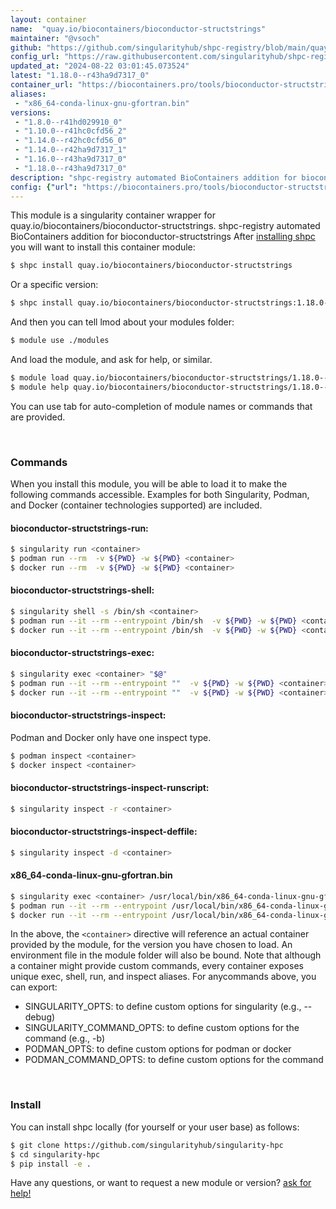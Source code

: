```yaml
---
layout: container
name:  "quay.io/biocontainers/bioconductor-structstrings"
maintainer: "@vsoch"
github: "https://github.com/singularityhub/shpc-registry/blob/main/quay.io/biocontainers/bioconductor-structstrings/container.yaml"
config_url: "https://raw.githubusercontent.com/singularityhub/shpc-registry/main/quay.io/biocontainers/bioconductor-structstrings/container.yaml"
updated_at: "2024-08-22 03:01:45.073524"
latest: "1.18.0--r43ha9d7317_0"
container_url: "https://biocontainers.pro/tools/bioconductor-structstrings"
aliases:
 - "x86_64-conda-linux-gnu-gfortran.bin"
versions:
 - "1.8.0--r41hd029910_0"
 - "1.10.0--r41hc0cfd56_2"
 - "1.14.0--r42hc0cfd56_0"
 - "1.14.0--r42ha9d7317_1"
 - "1.16.0--r43ha9d7317_0"
 - "1.18.0--r43ha9d7317_0"
description: "shpc-registry automated BioContainers addition for bioconductor-structstrings"
config: {"url": "https://biocontainers.pro/tools/bioconductor-structstrings", "maintainer": "@vsoch", "description": "shpc-registry automated BioContainers addition for bioconductor-structstrings", "latest": {"1.18.0--r43ha9d7317_0": "sha256:71c77d71a5cdd43a5eb5e0e973be212ce19b8c0d8c58753e937c0c1e35f2579d"}, "tags": {"1.8.0--r41hd029910_0": "sha256:8dda416ccf29528ff7e21c963eb1bef7291227a0c3f87d73460d0ed7c8d20705", "1.10.0--r41hc0cfd56_2": "sha256:980514e566d8c20d1d6153e731e722bbea8801ab3c5f6a8b9b6452400bb836d7", "1.14.0--r42hc0cfd56_0": "sha256:90ce1fc9892147f54b442b1b8ece8c66fdc433821018e6117c06031291416789", "1.14.0--r42ha9d7317_1": "sha256:c9f79a96ddb6dfcdd60b02ad08f8c55b45aaa8514543d0073242d86d2353e91b", "1.16.0--r43ha9d7317_0": "sha256:2b88e5bfab2cc2fe42adfc01869aded666b6dcc3128cd8df2fd1e26d76d24e82", "1.18.0--r43ha9d7317_0": "sha256:71c77d71a5cdd43a5eb5e0e973be212ce19b8c0d8c58753e937c0c1e35f2579d"}, "docker": "quay.io/biocontainers/bioconductor-structstrings", "aliases": {"x86_64-conda-linux-gnu-gfortran.bin": "/usr/local/bin/x86_64-conda-linux-gnu-gfortran.bin"}}
---
```


This module is a singularity container wrapper for quay.io/biocontainers/bioconductor-structstrings.
shpc-registry automated BioContainers addition for bioconductor-structstrings
After [installing shpc](#install) you will want to install this container module:


```bash
$ shpc install quay.io/biocontainers/bioconductor-structstrings
```

Or a specific version:

```bash
$ shpc install quay.io/biocontainers/bioconductor-structstrings:1.18.0--r43ha9d7317_0
```

And then you can tell lmod about your modules folder:

```bash
$ module use ./modules
```

And load the module, and ask for help, or similar.

```bash
$ module load quay.io/biocontainers/bioconductor-structstrings/1.18.0--r43ha9d7317_0
$ module help quay.io/biocontainers/bioconductor-structstrings/1.18.0--r43ha9d7317_0
```

You can use tab for auto-completion of module names or commands that are provided.

<br>

### Commands

When you install this module, you will be able to load it to make the following commands accessible.
Examples for both Singularity, Podman, and Docker (container technologies supported) are included.

#### bioconductor-structstrings-run:

```bash
$ singularity run <container>
$ podman run --rm  -v ${PWD} -w ${PWD} <container>
$ docker run --rm  -v ${PWD} -w ${PWD} <container>
```

#### bioconductor-structstrings-shell:

```bash
$ singularity shell -s /bin/sh <container>
$ podman run --it --rm --entrypoint /bin/sh  -v ${PWD} -w ${PWD} <container>
$ docker run --it --rm --entrypoint /bin/sh  -v ${PWD} -w ${PWD} <container>
```

#### bioconductor-structstrings-exec:

```bash
$ singularity exec <container> "$@"
$ podman run --it --rm --entrypoint ""  -v ${PWD} -w ${PWD} <container> "$@"
$ docker run --it --rm --entrypoint ""  -v ${PWD} -w ${PWD} <container> "$@"
```

#### bioconductor-structstrings-inspect:

Podman and Docker only have one inspect type.

```bash
$ podman inspect <container>
$ docker inspect <container>
```

#### bioconductor-structstrings-inspect-runscript:

```bash
$ singularity inspect -r <container>
```

#### bioconductor-structstrings-inspect-deffile:

```bash
$ singularity inspect -d <container>
```


#### x86_64-conda-linux-gnu-gfortran.bin

```bash
$ singularity exec <container> /usr/local/bin/x86_64-conda-linux-gnu-gfortran.bin
$ podman run --it --rm --entrypoint /usr/local/bin/x86_64-conda-linux-gnu-gfortran.bin   -v ${PWD} -w ${PWD} <container> -c " $@"
$ docker run --it --rm --entrypoint /usr/local/bin/x86_64-conda-linux-gnu-gfortran.bin   -v ${PWD} -w ${PWD} <container> -c " $@"
```



In the above, the `<container>` directive will reference an actual container provided
by the module, for the version you have chosen to load. An environment file in the
module folder will also be bound. Note that although a container
might provide custom commands, every container exposes unique exec, shell, run, and
inspect aliases. For anycommands above, you can export:

 - SINGULARITY_OPTS: to define custom options for singularity (e.g., --debug)
 - SINGULARITY_COMMAND_OPTS: to define custom options for the command (e.g., -b)
 - PODMAN_OPTS: to define custom options for podman or docker
 - PODMAN_COMMAND_OPTS: to define custom options for the command

<br>

### Install

You can install shpc locally (for yourself or your user base) as follows:

```bash
$ git clone https://github.com/singularityhub/singularity-hpc
$ cd singularity-hpc
$ pip install -e .
```

Have any questions, or want to request a new module or version? [ask for help!](https://github.com/singularityhub/singularity-hpc/issues)